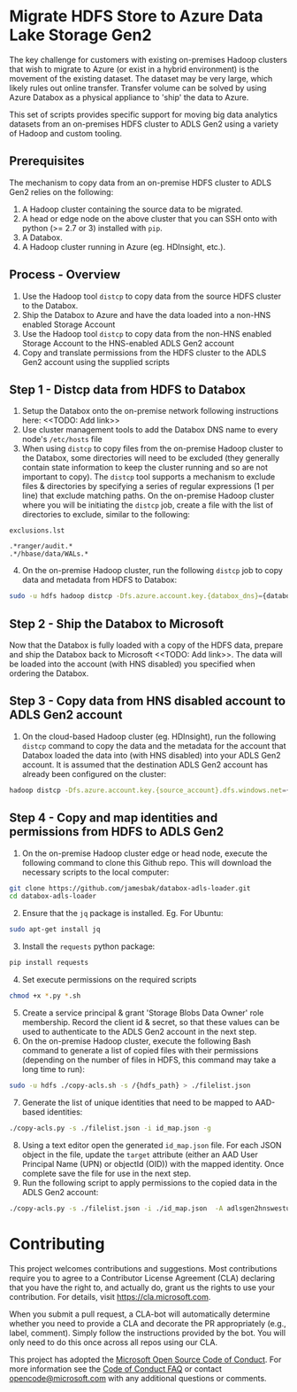 # Migrate HDFS Store to Azure Data Lake Storage Gen2

The key challenge for customers with existing on-premises Hadoop clusters that wish to migrate to Azure (or exist in a hybrid environment) is the movement of the existing dataset. The dataset may be very large, which likely rules out online transfer. Transfer volume can be solved by using Azure Databox as a physical appliance to 'ship' the data to Azure.

This set of scripts provides specific support for moving big data analytics datasets from an on-premises HDFS cluster to ADLS Gen2 using a variety of Hadoop and custom tooling.

## Prerequisites

The mechanism to copy data from an on-premise HDFS cluster to ADLS Gen2 relies on the following:

1. A Hadoop cluster containing the source data to be migrated.
2. A head or edge node on the above cluster that you can SSH onto with python (>= 2.7 or 3) installed with `pip`.
2. A Databox.
3. A Hadoop cluster running in Azure (eg. HDInsight, etc.).

## Process - Overview

1. Use the Hadoop tool `distcp` to copy data from the source HDFS cluster to the Databox.
2. Ship the Databox to Azure and have the data loaded into a non-HNS enabled Storage Account
3. Use the Hadoop tool `distcp` to copy data from the non-HNS enabled Storage Account to the HNS-enabled ADLS Gen2 account
4. Copy and translate permissions from the HDFS cluster to the ADLS Gen2 account using the supplied scripts

## Step 1 - Distcp data from HDFS to Databox

1. Setup the Databox onto the on-premise network following instructions here: <<TODO: Add link>>
2. Use cluster management tools to add the Databox DNS name to every node's `/etc/hosts` file
3. When using `distcp` to copy files from the on-premise Hadoop cluster to the Databox, some directories will need to be excluded (they generally contain state information to keep the cluster running and so are not important to copy). The `distcp` tool supports a mechanism to exclude files & directories by specifying a series of regular expressions (1 per line) that exclude matching paths. On the on-premise Hadoop cluster where you will be initiating the `distcp` job, create a file with the list of directories to exclude, similar to the following:
```
exclusions.lst

.*ranger/audit.*
.*/hbase/data/WALs.*
```
4. On the on-premise Hadoop cluster, run the following `distcp` job to copy data and metadata from HDFS to Databox:
```bash
sudo -u hdfs hadoop distcp -Dfs.azure.account.key.{databox_dns}={databox_key} -filter ./exclusions.lst /[source directory] wasb://{container}@{databox_dns}/[path]
```
## Step 2 - Ship the Databox to Microsoft

Now that the Databox is fully loaded with a copy of the HDFS data, prepare and ship the Databox back to Microsoft <<TODO: Add link>>. The data will be loaded into the account (with HNS disabled) you specified when ordering the Databox.

## Step 3 - Copy data from HNS disabled account to ADLS Gen2 account

1. On the cloud-based Hadoop cluster (eg. HDInsight), run the following `distcp` command to copy the data and the metadata for the account that Databox loaded the data into (with HNS disabled) into your ADLS Gen2 account. It is assumed that the destination ADLS Gen2 account has already been configured on the cluster:
```bash
hadoop distcp -Dfs.azure.account.key.{source_account}.dfs.windows.net={source_account_key} abfs://{source_container}@{source_account}.dfs.windows.net/[path] abfs://{dest_container}@{dest_account}.dfs.windows.net/[path]
```

## Step 4 - Copy and map identities and permissions from HDFS to ADLS Gen2

1. On the on-premise Hadoop cluster edge or head node, execute the following command to clone this Github repo. This will download the necessary scripts to the local computer:
```bash
git clone https://github.com/jamesbak/databox-adls-loader.git
cd databox-adls-loader
```
2. Ensure that the `jq` package is installed. Eg. For Ubuntu:
```bash
sudo apt-get install jq
``` 
3. Install the `requests` python package:
```bash
pip install requests
```
4. Set execute permissions on the required scripts
```bash
chmod +x *.py *.sh
```
5. Create a service principal & grant 'Storage Blobs Data Owner' role membership. Record the client id & secret, so that these values can be used to authenticate to the ADLS Gen2 account in the next step.
6. On the on-premise Hadoop cluster, execute the following Bash command to generate a list of copied 
files with their permissions (depending on the number of files in HDFS, this command may take a long time to run):
```bash
sudo -u hdfs ./copy-acls.sh -s /{hdfs_path} > ./filelist.json
```
7. Generate the list of unique identities that need to be mapped to AAD-based identities:
```bash
./copy-acls.py -s ./filelist.json -i id_map.json -g
```
8. Using a text editor open the generated `id_map.json` file. For each JSON object in the file, update the `target` attribute (either an AAD User Principal Name (UPN) or objectId (OID)) with the mapped identity. Once complete save the file for use in the next step.
9. Run the following script to apply permissions to the copied data in the ADLS Gen2 account:
```bash
./copy-acls.py -s ./filelist.json -i ./id_map.json  -A adlsgen2hnswestus2 -C databox1 --dest-spn-id {spn_client_id}  --dest-spn-secret {spn_secret}
```

# Contributing

This project welcomes contributions and suggestions.  Most contributions require you to agree to a
Contributor License Agreement (CLA) declaring that you have the right to, and actually do, grant us
the rights to use your contribution. For details, visit https://cla.microsoft.com.

When you submit a pull request, a CLA-bot will automatically determine whether you need to provide
a CLA and decorate the PR appropriately (e.g., label, comment). Simply follow the instructions
provided by the bot. You will only need to do this once across all repos using our CLA.

This project has adopted the [Microsoft Open Source Code of Conduct](https://opensource.microsoft.com/codeofconduct/).
For more information see the [Code of Conduct FAQ](https://opensource.microsoft.com/codeofconduct/faq/) or
contact [opencode@microsoft.com](mailto:opencode@microsoft.com) with any additional questions or comments.
